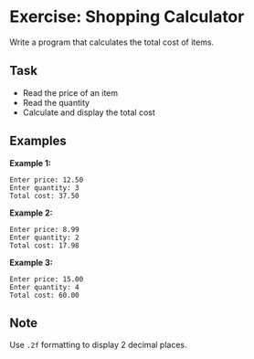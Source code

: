# Exercise: Shopping Calculator

Write a program that calculates the total cost of items.

## Task
- Read the price of an item
- Read the quantity
- Calculate and display the total cost

## Examples
**Example 1:**
```
Enter price: 12.50
Enter quantity: 3
Total cost: 37.50
```

**Example 2:**
```
Enter price: 8.99
Enter quantity: 2
Total cost: 17.98
```

**Example 3:**
```
Enter price: 15.00
Enter quantity: 4
Total cost: 60.00
```

## Note
Use `.2f` formatting to display 2 decimal places.
